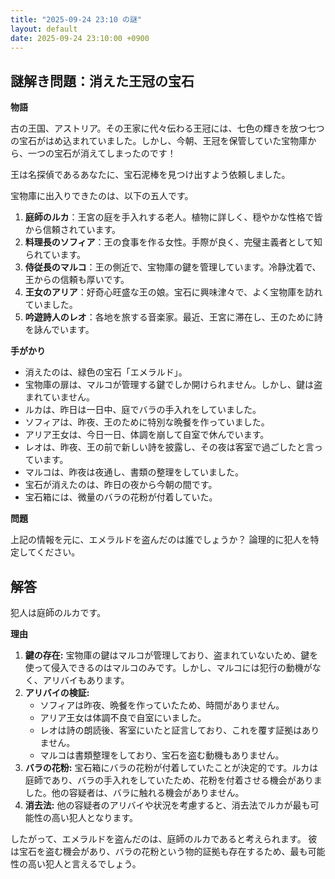 ```yaml
---
title: "2025-09-24 23:10 の謎"
layout: default
date: 2025-09-24 23:10:00 +0900
---
```

## 謎解き問題：消えた王冠の宝石

**物語**

古の王国、アストリア。その王家に代々伝わる王冠には、七色の輝きを放つ七つの宝石がはめ込まれていました。しかし、今朝、王冠を保管していた宝物庫から、一つの宝石が消えてしまったのです！

王は名探偵であるあなたに、宝石泥棒を見つけ出すよう依頼しました。

宝物庫に出入りできたのは、以下の五人です。

1.  **庭師のルカ**：王宮の庭を手入れする老人。植物に詳しく、穏やかな性格で皆から信頼されています。
2.  **料理長のソフィア**：王の食事を作る女性。手際が良く、完璧主義者として知られています。
3.  **侍従長のマルコ**：王の側近で、宝物庫の鍵を管理しています。冷静沈着で、王からの信頼も厚いです。
4.  **王女のアリア**：好奇心旺盛な王の娘。宝石に興味津々で、よく宝物庫を訪れていました。
5.  **吟遊詩人のレオ**：各地を旅する音楽家。最近、王宮に滞在し、王のために詩を詠んでいます。

**手がかり**

*   消えたのは、緑色の宝石「エメラルド」。
*   宝物庫の扉は、マルコが管理する鍵でしか開けられません。しかし、鍵は盗まれていません。
*   ルカは、昨日は一日中、庭でバラの手入れをしていました。
*   ソフィアは、昨夜、王のために特別な晩餐を作っていました。
*   アリア王女は、今日一日、体調を崩して自室で休んでいます。
*   レオは、昨夜、王の前で新しい詩を披露し、その夜は客室で過ごしたと言っています。
*   マルコは、昨夜は夜通し、書類の整理をしていました。
*   宝石が消えたのは、昨日の夜から今朝の間です。
*   宝石箱には、微量のバラの花粉が付着していた。

**問題**

上記の情報を元に、エメラルドを盗んだのは誰でしょうか？ 論理的に犯人を特定してください。

## 解答

犯人は庭師のルカです。

**理由**

1.  **鍵の存在:** 宝物庫の鍵はマルコが管理しており、盗まれていないため、鍵を使って侵入できるのはマルコのみです。しかし、マルコには犯行の動機がなく、アリバイもあります。
2.  **アリバイの検証:**
    *   ソフィアは昨夜、晩餐を作っていたため、時間がありません。
    *   アリア王女は体調不良で自室にいました。
    *   レオは詩の朗読後、客室にいたと証言しており、これを覆す証拠はありません。
    *   マルコは書類整理をしており、宝石を盗む動機もありません。
3.  **バラの花粉:** 宝石箱にバラの花粉が付着していたことが決定的です。ルカは庭師であり、バラの手入れをしていたため、花粉を付着させる機会がありました。他の容疑者は、バラに触れる機会がありません。
4.  **消去法:** 他の容疑者のアリバイや状況を考慮すると、消去法でルカが最も可能性の高い犯人となります。

したがって、エメラルドを盗んだのは、庭師のルカであると考えられます。 彼は宝石を盗む機会があり、バラの花粉という物的証拠も存在するため、最も可能性の高い犯人と言えるでしょう。
